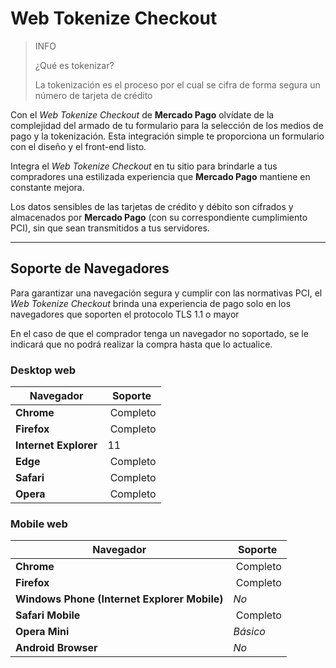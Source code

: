 

# Web Tokenize Checkout

> INFO
>
> ¿Qué es tokenizar?
>
> La tokenización es el proceso por el cual se cifra de forma segura un número de tarjeta de crédito

Con el *Web Tokenize Checkout* de **Mercado Pago** olvídate de la complejidad del armado de tu formulario para la selección de los medios de pago y la tokenización. Esta integración simple te proporciona un formulario con el diseño y el front-end listo.

Integra el *Web Tokenize Checkout* en tu sitio para brindarle a tus compradores una estilizada experiencia que **Mercado Pago**  mantiene en constante mejora.

Los datos sensibles de las tarjetas de crédito y débito son cifrados y almacenados por **Mercado Pago** (con su correspondiente cumplimiento PCI), sin que sean transmitidos a tus servidores.

---

## Soporte de Navegadores

Para garantizar una navegación segura y cumplir con las normativas PCI, el *Web Tokenize Checkout* brinda una experiencia de pago solo en los navegadores que soporten el protocolo TLS 1.1 o mayor

En el caso de que el comprador tenga un navegador no soportado, se le indicará que no podrá realizar la compra hasta que lo actualice.

### Desktop web

Navegador | Soporte
--------- | --------
**Chrome** | Completo
**Firefox** | Completo
**Internet Explorer** | 11
**Edge** | Completo
**Safari** | Completo
**Opera** | Completo

### Mobile web

Navegador | Soporte
--------- | --------
**Chrome** | Completo
**Firefox** | Completo
**Windows Phone (Internet Explorer Mobile)** | _No_
**Safari Mobile** | Completo
**Opera Mini** | _Básico_
**Android Browser** | _No_
